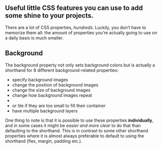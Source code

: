 ## Useful little CSS features you can use to add some shine to your projects.
There are a lot of CSS properties, *hundreds*. Luckily, you don’t have to memorize them all: the amount of properties you’re actually going to use on a daily basis is much smaller.

## Background
The background property not only sets background colors but is actually a shorthand for 8 different background-related properties:
<ul>
<li>specify background images</li>
<li>change the position of background images</li>
<li>change the size of background images</li>
<li>change how background images repeat<li>
<li>or tile if they are too small to fill their container</li>
<li>have multiple background layers</li>
</ul>

One thing to note is that it is possible to use these properties **individually**, and in some cases it might be *easier and more clear* to do that than defaulting to the shorthand. This is in contrast to some other shorthand properties where it is almost always preferable to default to using the shorthand (flex, margin, padding etc.).
